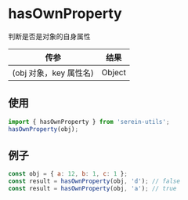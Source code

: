 # hasOwnProperty

判断是否是对象的自身属性

| 传参                   | 结果   |
| ---------------------- | ------ |
| (obj 对象，key 属性名) | Object |

## 使用

```js
import { hasOwnProperty } from 'serein-utils';
hasOwnProperty(obj);
```

## 例子

```js
const obj = { a: 12, b: 1, c: 1 };
const result = hasOwnProperty(obj, 'd'); // false
const result = hasOwnProperty(obj, 'a'); // true
```
